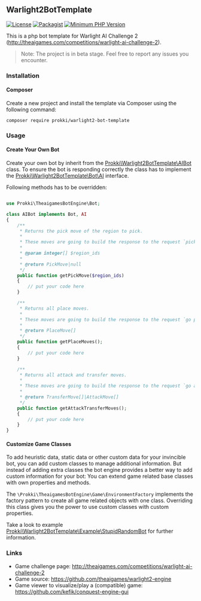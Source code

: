 ## Warlight2BotTemplate

[![License](https://img.shields.io/badge/License-MIT-blue.svg?style=flat)](https://github.com/prokki/warlight2-bot/blob/master/LICENSE)
[![Packagist](https://img.shields.io/badge/Packagist-0.2.1-blue.svg?style=flat)](https://packagist.org/packages/prokki/warlight2-bot-template)
[![Minimum PHP Version](https://img.shields.io/badge/PHP-%3D5.6.13-8892BF.svg)](https://php.net/)

This is a php bot template for Warlight AI Challenge 2 (http://theaigames.com/competitions/warlight-ai-challenge-2). 

> Note: The project is in beta stage. Feel free to report any issues you encounter.

### Installation

#### Composer

Create a new project and install the template via Composer using the following command:

    composer require prokki/warlight2-bot-template

### Usage

#### Create Your Own Bot

Create your own bot by inherit from the [Prokki\Warlight2BotTemplate\AIBot](src/AIBot.php) class.
To ensure the bot is responding correctly the class has to implement the
[Prokki\Warlight2BotTemplate\Bot\AI](src/AI.php) interface.

Following methods has to be overridden:
```php

use Prokki\TheaigamesBotEngine\Bot;

class AIBot implements Bot, AI
{
    /**
     * Returns the pick move of the region to pick.
     *
     * These moves are going to build the response to the request `pick_starting_region` - see {@see \Prokki\Warlight2BotTemplate\Command\PickStartingRegionCommand}.
     *
     * @param integer[] $region_ids
     *
     * @return PickMove|null
     */
    public function getPickMove($region_ids)
    {
        // put your code here
    }

    /**
     * Returns all place moves.
     *
     * These moves are going to build the response to the request `go place_armies` - see {@see \Prokki\Warlight2BotTemplate\Command\GoPlaceArmiesCommand}.
     *
     * @return PlaceMove[]
     */
    public function getPlaceMoves();
    {
        // put your code here
    }

    /**
     * Returns all attack and transfer moves.
     *
     * These moves are going to build the response to the request `go attack/transfer` - see {@see \Prokki\Warlight2BotTemplate\Command\GoAttackTransferCommand}.
     *
     * @return TransferMove[]|AttackMove[]
     */
    public function getAttackTransferMoves();
    {
        // put your code here
    }
}
```

#### Customize Game Classes

To add heuristic data, static data or other custom data for your invincible bot,
you can add custom classes to manage additional information. But instead of adding extra classes the bot engine provides a better way to add custom information
for your bot: You can extend game related base classes with own properties and methods.

The `\Prokki\TheaigamesBotEngine\Game\EnvironmentFactory` implements the factory pattern to create all game
related objects with one class. Overriding this class gives you the power to use custom classes with custom
properties.

Take a look to example [Prokki\Warlight2BotTemplate\Example\StupidRandomBot](examples/StupidRandomBot/src/StupidRandomBot.php) for further information.

### Links
* Game challenge page: http://theaigames.com/competitions/warlight-ai-challenge-2
* Game source: https://github.com/theaigames/warlight2-engine
* Game viewer to visualize/play a (compatible) game: https://github.com/kefik/conquest-engine-gui
